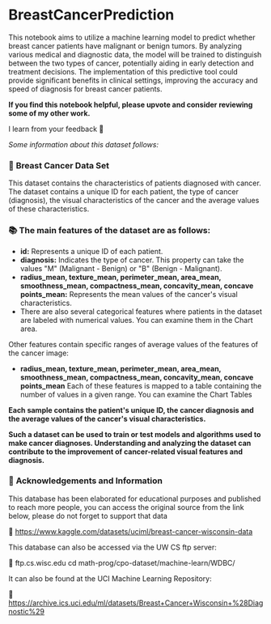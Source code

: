 # BreastCancerPrediction

This notebook aims to utilize a machine learning model to predict whether breast cancer patients have malignant or benign tumors. By analyzing various medical and diagnostic data, the model will be trained to distinguish between the two types of cancer, potentially aiding in early detection and treatment decisions. The implementation of this predictive tool could provide significant benefits in clinical settings, improving the accuracy and speed of diagnosis for breast cancer patients.

**If you find this notebook helpful, please upvote and consider reviewing some of my other work.**

I learn from your feedback 🙂

*Some information about this dataset follows:*

### 🦠 **Breast Cancer Data Set**
This dataset contains the characteristics of patients diagnosed with cancer. The dataset contains a unique ID for each patient, the type of cancer (diagnosis), the visual characteristics of the cancer and the average values of these characteristics.

### 📚 **The main features of the dataset are as follows:**
* **id:** Represents a unique ID of each patient.
* **diagnosis:** Indicates the type of cancer. This property can take the values "M" (Malignant - Benign) or "B" (Benign - Malignant).
* **radius_mean, texture_mean, perimeter_mean, area_mean, smoothness_mean, compactness_mean, concavity_mean, concave points_mean:** Represents the mean values of the cancer's visual characteristics.
* There are also several categorical features where patients in the dataset are labeled with numerical values. You can examine them in the Chart area.

Other features contain specific ranges of average values of the features of the cancer image:

* **radius_mean, texture_mean, perimeter_mean, area_mean, smoothness_mean, compactness_mean, concavity_mean, concave points_mean**
Each of these features is mapped to a table containing the number of values in a given range. You can examine the Chart Tables

**Each sample contains the patient's unique ID, the cancer diagnosis and the average values of the cancer's visual characteristics.**

**Such a dataset can be used to train or test models and algorithms used to make cancer diagnoses. Understanding and analyzing the dataset can contribute to the improvement of cancer-related visual features and diagnosis.**

### 💖 **Acknowledgements and Information**

This database has been elaborated for educational purposes and published to reach more people, you can access the original source from the link below, please do not forget to support that data

🔗 https://www.kaggle.com/datasets/uciml/breast-cancer-wisconsin-data

This database can also be accessed via the UW CS ftp server:

🔗 ftp.cs.wisc.edu cd math-prog/cpo-dataset/machine-learn/WDBC/

It can also be found at the UCI Machine Learning Repository:

🔗 https://archive.ics.uci.edu/ml/datasets/Breast+Cancer+Wisconsin+%28Diagnostic%29



